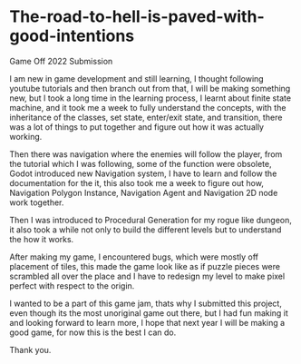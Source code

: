 # The-road-to-hell-is-paved-with-good-intentions
Game Off 2022 Submission

I am new in game development and still learning, I thought following youtube tutorials and then branch out from that, I will be making something new,
but I took a long time in the learning process,
I learnt about finite state machine, and it took me a week to fully understand the concepts, with the inheritance of the classes, set state, enter/exit state,
and transition, there was a lot of things to put together and figure out how it was actually working.

Then there was navigation where the enemies will follow the player, from the tutorial which I was following, some of the function were obsolete,
 Godot introduced new Navigation system, I have to learn and follow the documentation for the it, this also took me a week to figure out how,
Navigation Polygon Instance, Navigation Agent and Navigation 2D node work together.

Then I was introduced to Procedural Generation for my rogue like dungeon, it also took a while not only to build the different levels but to understand the how it works.

After making my game, I encountered bugs, which were mostly off placement of tiles, this made the game look like as if puzzle pieces were scrambled all over 
the place and I have to redesign my level to make pixel perfect with respect to the origin.

I wanted to be a part of this game jam, thats why I submitted this project, even though its the most unoriginal game out there, but I had fun making it
and looking forward to learn more, I hope that next year I will be making a good game, for now this is the best I can do.

Thank you. 
